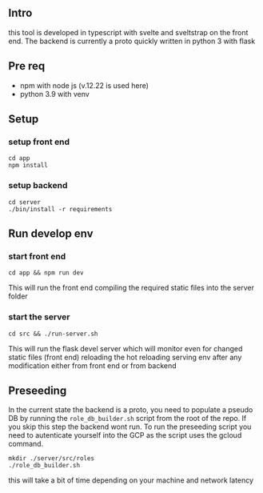 ## Intro

this tool is developed in typescript with svelte and sveltstrap on the front end. The backend is currently a proto quickly written in python 3 with flask

## Pre req

* npm with node js (v.12.22 is used here)
* python 3.9 with venv

## Setup

### setup front end
 
```
cd app
npm install
```

### setup backend

```
cd server
./bin/install -r requirements
```

## Run develop env

### start front end

```
cd app && npm run dev
```
This will run the front end compiling the required static files into the server folder

### start the server

```
cd src && ./run-server.sh
```

This will run the flask devel server which will monitor even for changed static files (front end) reloading the hot reloading serving env after any modification either from front end or from backend

## Preseeding

In the current state the backend is a proto, you need to populate a pseudo DB by running the `role_db_builder.sh` script from the root of the repo. If you skip this step the backend wont run. To run the preseeding script you need to autenticate yourself into the GCP as the script uses the gcloud command.

```
mkdir ./server/src/roles
./role_db_builder.sh
```

this will take a bit of time depending on your machine and network latency